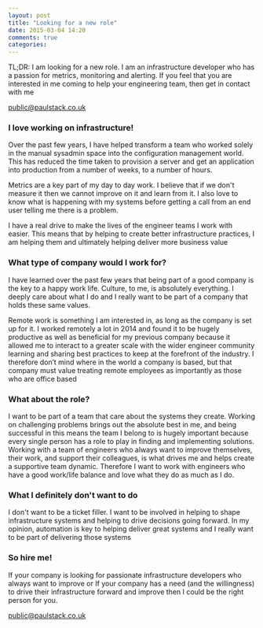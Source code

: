 ```yaml
---
layout: post
title: "Looking for a new role"
date: 2015-03-04 14:20
comments: true
categories: 
---
```

TL;DR: I am looking for a new role. I am an infrastructure developer who has a passion for metrics, monitoring and alerting. If you feel that you are interested in me coming to help your engineering team, then get in contact with me

<a href="public@paulstack.co.uk">public@paulstack.co.uk</a>

### I love working on infrastructure!
Over the past few years, I have helped transform a team who worked solely in the manual sysadmin space into the configuration management world. This has reduced the time taken to provision a server and get an application into production from a number of weeks, to a number of hours.

Metrics are a key part of my day to day work. I believe that if we don't measure it then we cannot improve on it and learn from it. I also love to know what is happening with my systems before getting a call from an end user telling me there is a problem.

I have a real drive to make the lives of the engineer teams I work with easier. This means that by helping to create better infrastructure practices, I am helping them and ultimately helping deliver more business value


### What type of company would I work for?
I have learned over the past few years that being part of a good company is the key to a happy work life. Culture, to me, is absolutely everything. I deeply care about what I do and I really want to be part of a company that holds these same values.

Remote work is something I am interested in, as long as the company is set up for it. I worked remotely a lot in 2014 and found it to be hugely productive as well as beneficial for my previous company because it allowed me to interact to a greater scale with the wider engineer community learning and sharing best practices to keep at the forefront of the industry. I therefore don’t mind where in the world a company is based, but that company must value treating remote employees as importantly as those who are office based

### What about the role?

I want to be part of a team that care about the systems they create. Working on challenging problems brings out the absolute best in me, and being successful in this means the team I belong to is hugely important because every single person has a role to play in finding and implementing solutions. Working with a team of engineers who always want to improve themselves, their work, and support their colleagues, is what drives me and helps create a supportive team dynamic. Therefore I want to work with engineers who have a good work/life balance and love what they do as much as I do.

### What I definitely don't want to do

I don't want to be a ticket filler. I want to be involved in helping to shape infrastructure systems and helping to drive decisions going forward. In my opinion, automation is key to helping deliver great systems and I really want to be part of delivering those systems

### So hire me!
If your company is looking for passionate infrastructure developers who always want to improve or If your company has a need (and the willingness) to drive their infrastructure forward and improve then I could be the right person for you. 

<a href="public@paulstack.co.uk">public@paulstack.co.uk</a>